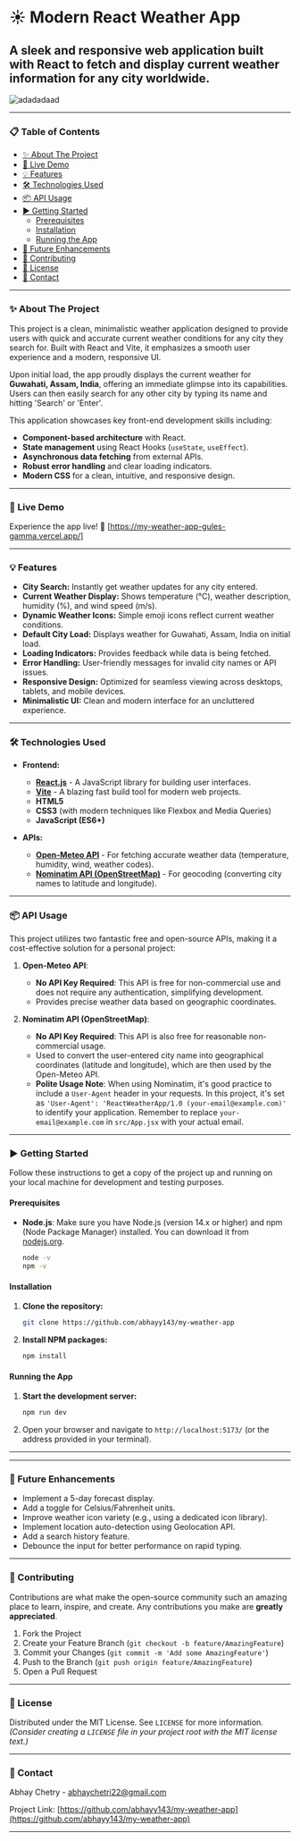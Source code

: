 # ☀️ Modern React Weather App

## A sleek and responsive web application built with React to fetch and display current weather information for any city worldwide.

![adadadaad](https://github.com/user-attachments/assets/8d476fd7-f439-4528-bfe7-566eb96c2020)

---

### 📋 Table of Contents
- [✨ About The Project](#-about-the-project)
- [🚀 Live Demo](#-live-demo)
- [💡 Features](#-features)
- [🛠️ Technologies Used](#%EF%B8%8F-technologies-used)
- [📦 API Usage](#-api-usage)
- [▶️ Getting Started](#%EF%B8%8F-getting-started)
  - [Prerequisites](#prerequisites)
  - [Installation](#installation)
  - [Running the App](#running-the-app)
- [🔮 Future Enhancements](#-future-enhancements)
- [🤝 Contributing](#-contributing)
- [📄 License](#-license)
- [📧 Contact](#-contact)

---

### ✨ About The Project

This project is a clean, minimalistic weather application designed to provide users with quick and accurate current weather conditions for any city they search for. Built with React and Vite, it emphasizes a smooth user experience and a modern, responsive UI.

Upon initial load, the app proudly displays the current weather for **Guwahati, Assam, India**, offering an immediate glimpse into its capabilities. Users can then easily search for any other city by typing its name and hitting 'Search' or 'Enter'.

This application showcases key front-end development skills including:
-   **Component-based architecture** with React.
-   **State management** using React Hooks (`useState`, `useEffect`).
-   **Asynchronous data fetching** from external APIs.
-   **Robust error handling** and clear loading indicators.
-   **Modern CSS** for a clean, intuitive, and responsive design.

---

### 🚀 Live Demo

Experience the app live!
🔗 [https://my-weather-app-gules-gamma.vercel.app/] 

---

### 💡 Features

-   **City Search:** Instantly get weather updates for any city entered.
-   **Current Weather Display:** Shows temperature (°C), weather description, humidity (%), and wind speed (m/s).
-   **Dynamic Weather Icons:** Simple emoji icons reflect current weather conditions.
-   **Default City Load:** Displays weather for Guwahati, Assam, India on initial load.
-   **Loading Indicators:** Provides feedback while data is being fetched.
-   **Error Handling:** User-friendly messages for invalid city names or API issues.
-   **Responsive Design:** Optimized for seamless viewing across desktops, tablets, and mobile devices.
-   **Minimalistic UI:** Clean and modern interface for an uncluttered experience.

---

### 🛠️ Technologies Used

-   **Frontend:**
    -   [**React.js**](https://react.dev/) - A JavaScript library for building user interfaces.
    -   [**Vite**](https://vitejs.dev/) - A blazing fast build tool for modern web projects.
    -   **HTML5**
    -   **CSS3** (with modern techniques like Flexbox and Media Queries)
    -   **JavaScript (ES6+)**

-   **APIs:**
    -   [**Open-Meteo API**](https://open-meteo.com/) - For fetching accurate weather data (temperature, humidity, wind, weather codes).
    -   [**Nominatim API (OpenStreetMap)**](https://nominatim.openstreetmap.org/ui/search.html) - For geocoding (converting city names to latitude and longitude).

---

### 📦 API Usage

This project utilizes two fantastic free and open-source APIs, making it a cost-effective solution for a personal project:

1.  **Open-Meteo API**:
    * **No API Key Required**: This API is free for non-commercial use and does not require any authentication, simplifying development.
    * Provides precise weather data based on geographic coordinates.

2.  **Nominatim API (OpenStreetMap)**:
    * **No API Key Required**: This API is also free for reasonable non-commercial usage.
    * Used to convert the user-entered city name into geographical coordinates (latitude and longitude), which are then used by the Open-Meteo API.
    * **Polite Usage Note**: When using Nominatim, it's good practice to include a `User-Agent` header in your requests. In this project, it's set as `'User-Agent': 'ReactWeatherApp/1.0 (your-email@example.com)'` to identify your application. Remember to replace `your-email@example.com` in `src/App.jsx` with your actual email.

---

### ▶️ Getting Started

Follow these instructions to get a copy of the project up and running on your local machine for development and testing purposes.

#### Prerequisites

-   **Node.js**: Make sure you have Node.js (version 14.x or higher) and npm (Node Package Manager) installed. You can download it from [nodejs.org](https://nodejs.org/).
    ```bash
    node -v
    npm -v
    ```

#### Installation

1.  **Clone the repository:**
    ```bash
    git clone https://github.com/abhayy143/my-weather-app
    ```

2.  **Install NPM packages:**
    ```bash
    npm install
    ```

#### Running the App

1.  **Start the development server:**
    ```bash
    npm run dev
    ```
2.  Open your browser and navigate to `http://localhost:5173/` (or the address provided in your terminal).

---

---

### 🔮 Future Enhancements

-   Implement a 5-day forecast display.
-   Add a toggle for Celsius/Fahrenheit units.
-   Improve weather icon variety (e.g., using a dedicated icon library).
-   Implement location auto-detection using Geolocation API.
-   Add a search history feature.
-   Debounce the input for better performance on rapid typing.

---
### 🤝 Contributing

Contributions are what make the open-source community such an amazing place to learn, inspire, and create. Any contributions you make are **greatly appreciated**.

1.  Fork the Project
2.  Create your Feature Branch (`git checkout -b feature/AmazingFeature`)
3.  Commit your Changes (`git commit -m 'Add some AmazingFeature'`)
4.  Push to the Branch (`git push origin feature/AmazingFeature`)
5.  Open a Pull Request

---

### 📄 License

Distributed under the MIT License. See `LICENSE` for more information.
*(Consider creating a `LICENSE` file in your project root with the MIT license text.)*

---

### 📧 Contact

Abhay Chetry - [abhaychetri22@gmail.com](mailto:abhaychetri22@gmail.com)

Project Link: [https://github.com/abhayy143/my-weather-app](https://github.com/abhayy143/my-weather-app)

---
